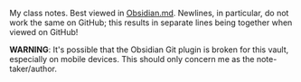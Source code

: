 My class notes. Best viewed in [Obsidian.md](https://obsidian.md/). Newlines, in particular, do not work the same on GitHub; this results in separate lines being together when viewed on GitHub!

**WARNING**: It's possible that the Obsidian Git plugin is broken for this vault, especially on mobile devices. This should only concern me as the note-taker/author.